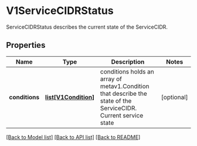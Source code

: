 # V1ServiceCIDRStatus

ServiceCIDRStatus describes the current state of the ServiceCIDR.
## Properties
Name | Type | Description | Notes
------------ | ------------- | ------------- | -------------
**conditions** | [**list[V1Condition]**](V1Condition.md) | conditions holds an array of metav1.Condition that describe the state of the ServiceCIDR. Current service state | [optional] 

[[Back to Model list]](../README.md#documentation-for-models) [[Back to API list]](../README.md#documentation-for-api-endpoints) [[Back to README]](../README.md)


